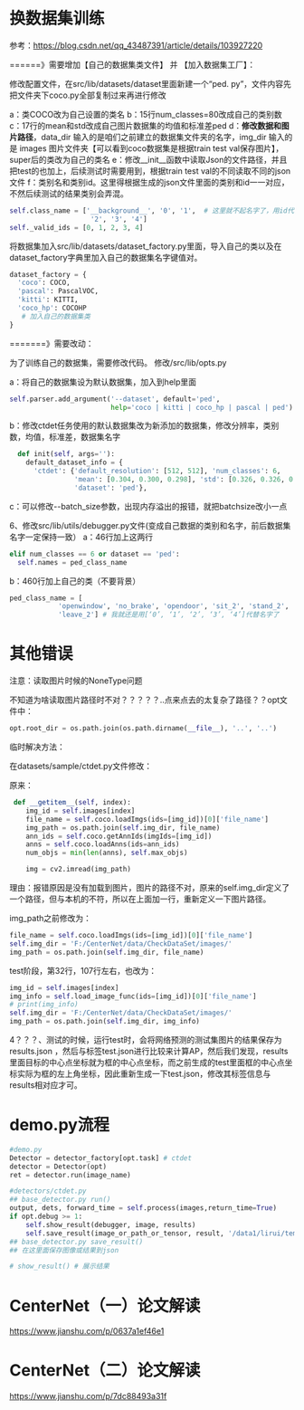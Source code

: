 # 换数据集训练

参考：https://blog.csdn.net/qq_43487391/article/details/103927220

======》需要增加【自己的数据集类文件】 并 【加入数据集工厂】：

修改配置文件，在src/lib/datasets/dataset里面新建一个“ped. py”，文件内容先把文件夹下coco.py全部复制过来再进行修改

a：类COCO改为自己设置的类名
b：15行num_classes=80改成自己的类别数
c：17行的mean和std改成自己图片数据集的均值和标准差ped
d：**修改数据和图片路径**，data_dir 输入的是咱们之前建立的数据集文件夹的名字，img_dir 输入的是 images 图片文件夹【可以看到coco数据集是根据train test val保存图片】，super后的类改为自己的类名
e：修改\_\_init\_\_函数中读取Json的文件路径，并且把test的也加上，后续测试时需要用到，根据train test val的不同读取不同的json文件
f：类别名和类别id。这里得根据生成的json文件里面的类别和id一一对应，不然后续测试的结果类别会弄混。

```python
self.class_name = ['__background__', '0', '1',  # 这里就不起名字了，用id代替
                    '2', '3', '4']
self._valid_ids = [0, 1, 2, 3, 4]
```

将数据集加入src/lib/datasets/dataset_factory.py里面，导入自己的类以及在dataset_factory字典里加入自己的数据集名字键值对。

```python
dataset_factory = {
  'coco': COCO,
  'pascal': PascalVOC,
  'kitti': KITTI,
  'coco_hp': COCOHP
   # 加入自己的数据集类
}
```



=======》需要改动：

为了训练自己的数据集，需要修改代码。
修改/src/lib/opts.py

a：将自己的数据集设为默认数据集，加入到help里面

```python
self.parser.add_argument('--dataset', default='ped',
                         help='coco | kitti | coco_hp | pascal | ped')
```

b：修改ctdet任务使用的默认数据集改为新添加的数据集，修改分辨率，类别数，均值，标准差，数据集名字

```python
  def init(self, args=''):
    default_dataset_info = {
      'ctdet': {'default_resolution': [512, 512], 'num_classes': 6,
                'mean': [0.304, 0.300, 0.298], 'std': [0.326, 0.326, 0.325],
                'dataset': 'ped'},
```

c：可以修改--batch_size参数，出现内存溢出的报错，就把batchsize改小一点

6、修改src/lib/utils/debugger.py文件(变成自己数据的类别和名字，前后数据集名字一定保持一致）
a：46行加上这两行

```python
elif num_classes == 6 or dataset == 'ped':
  self.names = ped_class_name
```
b：460行加上自己的类（不要背景）

```python
ped_class_name = [
            'openwindow', 'no_brake', 'opendoor', 'sit_2', 'stand_2',
            'leave_2'] # 我就还是用[‘0’, ‘1’, ‘2’, ‘3’, ‘4’]代替名字了
```

# 其他错误

注意：读取图片时候的NoneType问题

不知道为啥读取图片路径时不对？？？？？..点来点去的太复杂了路径？？opt文件中：

```python
opt.root_dir = os.path.join(os.path.dirname(__file__), '..', '..')
```



临时解决方法：

在datasets/sample/ctdet.py文件修改：

原来：

```python
 def __getitem__(self, index):
    img_id = self.images[index]
    file_name = self.coco.loadImgs(ids=[img_id])[0]['file_name']
    img_path = os.path.join(self.img_dir, file_name)
    ann_ids = self.coco.getAnnIds(imgIds=[img_id])
    anns = self.coco.loadAnns(ids=ann_ids)
    num_objs = min(len(anns), self.max_objs)

    img = cv2.imread(img_path)
```

理由：报错原因是没有加载到图片，图片的路径不对，原来的self.img_dir定义了一个路径，但与本机的不符，所以在上面加一行，重新定义一下图片路径。

img_path之前修改为：

```python
file_name = self.coco.loadImgs(ids=[img_id])[0]['file_name']
self.img_dir = 'F:/CenterNet/data/CheckDataSet/images/'
img_path = os.path.join(self.img_dir, file_name)
```

test阶段，第32行，107行左右，也改为：

```python
img_id = self.images[index]
img_info = self.load_image_func(ids=[img_id])[0]['file_name']
# print(img_info)
self.img_dir = 'F:/CenterNet/data/CheckDataSet/images/'
img_path = os.path.join(self.img_dir, img_info)
```



4？？？、测试的时候，运行test时，会将网络预测的测试集图片的结果保存为results.json ，然后与标签test.json进行比较来计算AP，然后我们发现，results里面目标的中心点坐标就为框的中心点坐标，而之前生成的test里面框的中心点坐标实际为框的左上角坐标，因此重新生成一下test.json，修改其标签信息与results相对应才可。



# demo.py流程

```python
#demo.py
Detector = detector_factory[opt.task] # ctdet
detector = Detector(opt)
ret = detector.run(image_name)

#detectors/ctdet.py
## base_detector.py run()
output, dets, forward_time = self.process(images,return_time=True)
if opt.debug >= 1:
	self.show_result(debugger, image, results)
	self.save_result(image_or_path_or_tensor, result, '/data1/lirui/temp')
## base_detector.py save_result()
## 在这里面保存图像或结果到json

# show_result() # 展示结果

```





# CenterNet（一）论文解读

https://www.jianshu.com/p/0637a1ef46e1

# CenterNet（二）论文解读

https://www.jianshu.com/p/7dc88493a31f